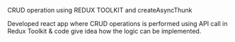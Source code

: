 CRUD operation using REDUX TOOLKIT and createAsyncThunk

Developed react app where CRUD operations is performed using API call in Redux Toolkit & code give idea how the logic can be implemented.

